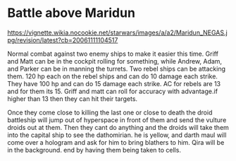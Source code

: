 # Battle above Maridun

https://vignette.wikia.nocookie.net/starwars/images/a/a2/Maridun_NEGAS.jpg/revision/latest?cb=20061111104517

Normal combat against two enemy ships to make it easier this time. Griff and Matt can be in the cockpit rolling for something, while Andrew, Adam, and Parker can be in manning the turrets. Two rebel ships can be attacking them. 120 hp each on the rebel ships and can do 10 damage each strike. They have 100 hp and can do 15 damage each strike. AC for rebels are 13 and for them its 15. Griff and matt can roll for accuracy with advantage.if higher than 13 then they can hit their targets. 

Once they come close to killing the last one or close to death the droid battleship will jump out of hyperspace in front of them and send the vulture droids out at them. Then they cant do anything and the droids will take them into the capital ship to see the dathomirian. he is yellow, and darth maul will come over a hologram and ask for him to bring blathers to him. Qira will be in the background. end by having them being taken to cells.
